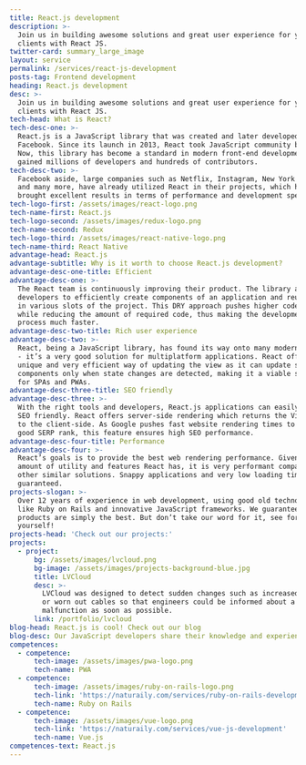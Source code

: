 ```yaml
---
title: React.js development
description: >-
  Join us in building awesome solutions and great user experience for your
  clients with React JS.
twitter-card: summary_large_image
layout: service
permalink: /services/react-js-development
posts-tag: Frontend development
heading: React.js development
desc: >-
  Join us in building awesome solutions and great user experience for your
  clients with React JS.
tech-head: What is React?
tech-desc-one: >-
  React.js is a JavaScript library that was created and later developed at
  Facebook. Since its launch in 2013, React took JavaScript community by storm.
  Now, this library has become a standard in modern front-end development as it
  gained millions of developers and hundreds of contributors.
tech-desc-two: >-
  Facebook aside, large companies such as Netflix, Instagram, New York Times,
  and many more, have already utilized React in their projects, which has
  brought excellent results in terms of performance and development speed.
tech-logo-first: /assets/images/react-logo.png
tech-name-first: React.js
tech-logo-second: /assets/images/redux-logo.png
tech-name-second: Redux
tech-logo-third: /assets/images/react-native-logo.png
tech-name-third: React Native
advantage-head: React.js
advantage-subtitle: Why is it worth to choose React.js development?
advantage-desc-one-title: Efficient
advantage-desc-one: >-
  The React team is continuously improving their product. The library allows
  developers to efficiently create components of an application and reuse them
  in various slots of the project. This DRY approach pushes higher code quality
  while reducing the amount of required code, thus making the development
  process much faster.
advantage-desc-two-title: Rich user experience
advantage-desc-two: >-
  React, being a JavaScript library, has found its way onto many modern devices
  - it’s a very good solution for multiplatform applications. React offers a
  unique and very efficient way of updating the view as it can update separate
  components only when state changes are detected, making it a viable solution
  for SPAs and PWAs.
advantage-desc-three-title: SEO friendly
advantage-desc-three: >-
  With the right tools and developers, React.js applications can easily become
  SEO friendly. React offers server-side rendering which returns the Virtual DOM
  to the client-side. As Google pushes fast website rendering times to maintain
  good SERP rank, this feature ensures high SEO performance.
advantage-desc-four-title: Performance
advantage-desc-four: >-
  React’s goals is to provide the best web rendering performance. Given the
  amount of utility and features React has, it is very performant compared to
  other similar solutions. Snappy applications and very low loading times,
  guaranteed.
projects-slogan: >-
  Over 12 years of experience in web development, using good old technologies
  like Ruby on Rails and innovative JavaScript frameworks. We guarantee our
  products are simply the best. But don’t take our word for it, see for
  yourself!
projects-head: 'Check out our projects:'
projects:
  - project:
      bg: /assets/images/lvcloud.png
      bg-image: /assets/images/projects-background-blue.jpg
      title: LVCloud
      desc: >-
        LVCloud was designed to detect sudden changes such as increased humidity
        or worn out cables so that engineers could be informed about a possible
        malfunction as soon as possible.
      link: /portfolio/lvcloud
blog-head: React.js is cool! Check out our blog
blog-desc: Our JavaScript developers share their knowledge and experience on our blog.
competences:
  - competence:
      tech-image: /assets/images/pwa-logo.png
      tech-name: PWA
  - competence:
      tech-image: /assets/images/ruby-on-rails-logo.png
      tech-link: 'https://naturaily.com/services/ruby-on-rails-development'
      tech-name: Ruby on Rails
  - competence:
      tech-image: /assets/images/vue-logo.png
      tech-link: 'https://naturaily.com/services/vue-js-development'
      tech-name: Vue.js
competences-text: React.js
---
```

